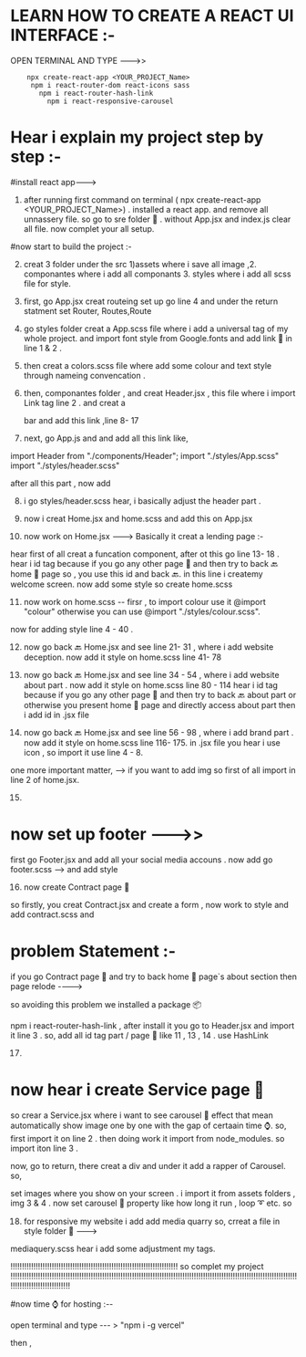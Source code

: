 #   LEARN HOW TO CREATE A REACT UI INTERFACE :-
    

  OPEN TERMINAL AND TYPE --->>  

        npx create-react-app <YOUR_PROJECT_Name>
         npm i react-router-dom react-icons sass
           npm i react-router-hash-link
             npm i react-responsive-carousel


# Hear i explain my project step by step :-


#install react app--->
1.  after running first command on terminal ( npx create-react-app <YOUR_PROJECT_Name>) .
installed a react app. and remove all unnassery file. so go to sre folder 📂 . without App.jsx  and index.js  clear all file.
now complet your all setup.


 #now start to build the project :-
 
2.  creat 3 folder under the src   1)assets  where i save all image ,2. componantes where i add all componants 3. styles where i add all scss file for style.

3. first, go App.jsx
creat routeing set up 
go line 4 
and under the return statment set Router, Routes,Route

4.   go styles folder 
 creat a App.scss file where i add a universal tag of my whole project. and import  font style  from Google.fonts and add link 🔗  in line 1 & 2 .

5. then creat a  colors.scss file where add some colour and text style  through nameing convencation . 



6.   then, componantes folder ,
  and creat Header.jsx , 
   this file where i import Link tag line 2 .
and creat a <nav> bar and add this link  ,line 8- 17



7.  next, go App.js and and add all this link like,

import Header from "./components/Header";
import  "./styles/App.scss"
import  "./styles/header.scss"



after all this part , now add 


8. i go  styles/header.scss 
hear, i basically adjust the header part . 


9. now i creat Home.jsx  and home.scss and add this on App.jsx


10.  now work on Home.jsx --->
Basically it creat a lending page :-
 
hear first of all creat a funcation component, after ot this  go line 13- 18  . hear i id tag because if you go any  other page 📃  and then try to back 🔙 home 🏡 page   so , you  use this id and back 🔙.
 in this line i createmy welcome screen. now add some style so create home.scss  


11.   now work on home.scss --
 firsr , to import colour use it  @import "colour" otherwise you can use @import "./styles/colour.scss".

now for adding style line 4 - 40 . 

12. now go back 🔙 Home.jsx and see line 21- 31 , where i add website deception. now add it style on home.scss  line 41- 78

13. now go back 🔙 Home.jsx and see line 34 - 54 , where i add website about part .  now add it style on home.scss  line 80  -  114 
 hear i id tag because if you go any  other page 📃  and then try to back 🔙 about part or otherwise  you present  home 🏡 page and directly  access about part then i add id in .jsx file 


14.  now go back 🔙 Home.jsx and see line 56 - 98  , where i add brand  part . now add it style on home.scss  line  116- 175.
in .jsx file you  hear  i use icon , so import it use line 4 - 8. 



one more important  matter, --> if you want to add img  so first of all import in line 2 of home.jsx.



15.
#  now set up  footer --->>

first go Footer.jsx  and add all your social media accouns . 
now add go footer.scss --> and add style 




16. now create Contract  page 📄

 so firstly, you creat Contract.jsx  and  create a form , now work to style and add contract.scss and 


# problem Statement :- 
 if you  go Contract page 📄 and try to back home 🏡 page`s about section then page relode ----> 


so avoiding this problem  we installed a package 📦  

 npm i react-router-hash-link   , after install it you go to Header.jsx and import it line 3 . so,  add all id tag part / page 📄  like 
 11 , 13 , 14 . use HashLink





17.   
# now hear i create Service page 📄 
  so crear a Service.jsx where i want to see carousel 🎠 effect that mean automatically show image one by one with the gap of certaain time ⌚.
so, first import it on line 2 . then doing work it import from node_modules. so import iton line 3 .
 
now, go to return, there creat a div and under it add a rapper of Carousel. so, 

set images where you show on your screen . i import it from assets folders , img 3 & 4 .
now set carousel 🎠  property like how long it run , loop ➰ etc. so 




18. for responsive my website i add add media quarry so, crreat a file in style folder 📂 --->

mediaquery.scss hear i add some adjustment my tags.


!!!!!!!!!!!!!!!!!!!!!!!!!!!!!!!!!!!!!!!!!!!!!!!!!!!!!!!!!!!!!!!!!!!!!!!!!    so complet my project     !!!!!!!!!!!!!!!!!!!!!!!!!!!!!!!!!!!!!!!!!!!!!!!!!!!!!!!!!!!!!!!!!!!!!!!!!!!!!!!!!!!!!!!!!!!!!!!!!!!!!!!!!!!!!!!!!!!!!!!!!!!!!!!!!!!!!!!!!!!!!!!!!!!!!!!



#now time ⌚ for hosting  :--


open terminal and type --- > "npm i -g vercel"


then ,
























































































